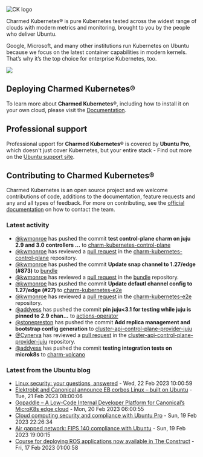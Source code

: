 ![CK logo](https://assets.ubuntu.com/v1/451d4cf4-Charmed+Kubernetes_RGB_onWhite_2022.svg)

Charmed Kubernetes® is pure Kubernetes tested across the widest range of clouds with modern metrics and monitoring, brought to you by the people who deliver Ubuntu.

Google, Microsoft, and many other institutions run Kubernetes on Ubuntu because we focus on the latest container capabilities in modern kernels. That’s why it’s the top choice for enterprise Kubernetes, too.

![](https://assets.ubuntu.com/v1/843c77b6-juju-at-a-glace.svg)

## Deploying Charmed Kubernetes®

To learn more about **Charmed Kubernetes**®, including how to install it on your own cloud, please visit the [Documentation][docs].

## Professional support

Professional upport for **Charmed Kubernetes**® is covered by **Ubuntu Pro**, which doesn't just cover Kubernetes, but your entire stack - Find out more on the [Ubuntu support site](https://ubuntu.com/support).

## Contributing to Charmed Kubernetes®

Charmed Kubernetes is an open source project and we welcome contributions of code, additions to the documentation, feature requests and any and all types of feedback. For more on contributing, see the [official documentation][get-in-touch] on how to contact the team.

<!-- LINKS -->
[docs]: https://ubuntu.com/kubernetes/docs
[get-in-touch]: https://ubuntu.com/kubernetes/docs/get-in-touch

### Latest activity

<!-- activity starts -->
 - [@kwmonroe](https://github.com/kwmonroe) has pushed the commit **test control-plane charm on juju 2.9 and 3.0 controllers ...** to [charm-kubernetes-control-plane](https://github.com/charmed-kubernetes/charm-kubernetes-control-plane)
 - [@kwmonroe](https://github.com/kwmonroe) has reviewed a [pull request](https://github.com/charmed-kubernetes/charm-kubernetes-control-plane/pull/268) in the [charm-kubernetes-control-plane](https://github.com/charmed-kubernetes/charm-kubernetes-control-plane) repository.
 - [@kwmonroe](https://github.com/kwmonroe) has pushed the commit **Update snap channel to 1.27/edge (#873)** to [bundle](https://github.com/charmed-kubernetes/bundle)
 - [@kwmonroe](https://github.com/kwmonroe) has reviewed a [pull request](https://github.com/charmed-kubernetes/bundle/pull/873) in the [bundle](https://github.com/charmed-kubernetes/bundle) repository.
 - [@kwmonroe](https://github.com/kwmonroe) has pushed the commit **Update defautl channel config to 1.27/edge (#27)** to [charm-kubernetes-e2e](https://github.com/charmed-kubernetes/charm-kubernetes-e2e)
 - [@kwmonroe](https://github.com/kwmonroe) has reviewed a [pull request](https://github.com/charmed-kubernetes/charm-kubernetes-e2e/pull/27) in the [charm-kubernetes-e2e](https://github.com/charmed-kubernetes/charm-kubernetes-e2e) repository.
 - [@addyess](https://github.com/addyess) has pushed the commit **pin juju<3.1 for testing while juju is pinned to 2.9 chan...** to [actions-operator](https://github.com/charmed-kubernetes/actions-operator)
 - [@stonepreston](https://github.com/stonepreston) has pushed the commit **Add replica management and bootstrap config generation** to [cluster-api-control-plane-provider-juju](https://github.com/charmed-kubernetes/cluster-api-control-plane-provider-juju)
 - [@Cynerva](https://github.com/Cynerva) has reviewed a [pull request](https://github.com/charmed-kubernetes/cluster-api-control-plane-provider-juju/pull/1) in the [cluster-api-control-plane-provider-juju](https://github.com/charmed-kubernetes/cluster-api-control-plane-provider-juju) repository.
 - [@addyess](https://github.com/addyess) has pushed the commit **testing integration tests on microk8s** to [charm-volcano](https://github.com/charmed-kubernetes/charm-volcano)
<!-- activity ends -->

<!-- roadmap starts -->

<!-- roadmap ends -->

### Latest from the Ubuntu blog

<!-- blog starts -->
* [Linux security: your questions, answered](https://ubuntu.com//blog/linux-security-frequently-asked-questions) - Wed, 22 Feb 2023 10:00:59 
* [Elektrobit and Canonical announce EB corbos Linux – built on Ubuntu](https://ubuntu.com//blog/elektrobit-and-canonical-announce-eb-corbos-linux-built-on-ubuntu) - Tue, 21 Feb 2023 08:00:06 
* [Gopaddle – A Low-Code Internal Developer Platform for Canonical&#8217;s MicroK8s edge cloud](https://ubuntu.com//blog/gopaddle-a-low-code-internal-developer-platform-for-canonicals-microk8s-edge-cloud) - Mon, 20 Feb 2023 06:00:55 
* [Cloud computing security and compliance with Ubuntu Pro](https://ubuntu.com//blog/open-source-security-with-ubuntu-pro) - Sun, 19 Feb 2023 22:26:34 
* [Air gapped network: FIPS 140 compliance with Ubuntu](https://ubuntu.com//blog/enabling-ubuntu-fips-140-in-air-gapped-environments) - Sun, 19 Feb 2023 19:00:15 
* [Course for deploying ROS applications now available in The Construct](https://ubuntu.com//blog/course-deploying-ros-applications) - Fri, 17 Feb 2023 01:00:58 
<!-- blog ends -->
